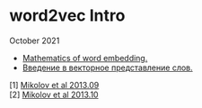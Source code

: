 # word2vec Intro

October 2021 

* [Mathematics of word embedding.](w2v_VTECH_20211117.md)
* [Введение в векторное представление слов.](w2v_sch131.md)

 [1] [Mikolov et al 2013.09](https://arxiv.org/pdf/1301.3781.pdf)<br>
 [2] [Mikolov et al 2013.10](https://arxiv.org/pdf/1310.4546.pdf)
